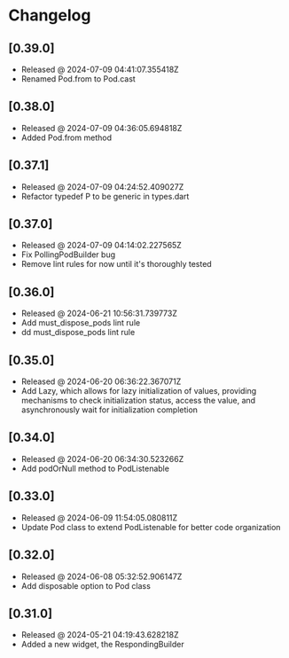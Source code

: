 # Changelog

## [0.39.0]

- Released @ 2024-07-09 04:41:07.355418Z
- Renamed Pod.from to Pod.cast

## [0.38.0]

- Released @ 2024-07-09 04:36:05.694818Z
- Added Pod.from method

## [0.37.1]

- Released @ 2024-07-09 04:24:52.409027Z
- Refactor typedef P to be generic in types.dart

## [0.37.0]

- Released @ 2024-07-09 04:14:02.227565Z
- Fix PollingPodBuilder bug
- Remove lint rules for now until it's thoroughly tested

## [0.36.0]

- Released @ 2024-06-21 10:56:31.739773Z
- Add must_dispose_pods lint rule
- dd must_dispose_pods lint rule

## [0.35.0]

- Released @ 2024-06-20 06:36:22.367071Z
- Add Lazy, which allows for lazy initialization of values, providing mechanisms to check initialization status, access the value, and asynchronously wait for initialization completion

## [0.34.0]

- Released @ 2024-06-20 06:34:30.523266Z
- Add podOrNull method to PodListenable

## [0.33.0]

- Released @ 2024-06-09 11:54:05.080811Z
- Update Pod class to extend PodListenable for better code organization

## [0.32.0]

- Released @ 2024-06-08 05:32:52.906147Z
- Add disposable option to Pod class

## [0.31.0]

- Released @ 2024-05-21 04:19:43.628218Z
- Added a new widget, the RespondingBuilder

